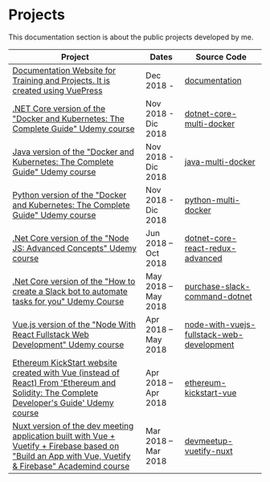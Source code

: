 # Projects

This documentation section is about the public projects developed by me.

| Project                                                                                                                                         | Dates               | Source Code                                                                                         |
| ----------------------------------------------------------------------------------------------------------------------------------------------- | ------------------- | --------------------------------------------------------------------------------------------------- |
| [Documentation Website for Training and Projects. It is created using VuePress](documentation.md)                                                                                                               | Dec 2018 -          | [documentation](https://github.com/peelmicro/documentation)                                         |
| [.NET Core version of the "Docker and Kubernetes: The Complete Guide" Udemy course](dotnet-core-multi-docker.md) | Nov 2018 - Dic 2018 | [dotnet-core-multi-docker](https://github.com/peelmicro/dotnet-core-multi-docker) |
| [Java version of the "Docker and Kubernetes: The Complete Guide" Udemy course](java-multi-docker.md)        | Nov 2018 - Dic 2018 | [java-multi-docker](https://github.com/peelmicro/java-multi-docker)                                 |
| [Python version of the "Docker and Kubernetes: The Complete Guide" Udemy course](python-multi-docker.md)     | Nov 2018 - Dic 2018 | [python-multi-docker](https://github.com/peelmicro/python-multi-docker)                             |
| [.Net Core version of the "Node JS: Advanced Concepts" Udemy course](dotnet-core-react-redux-advanced.md)                                         | Jun 2018 – Oct 2018 | [dotnet-core-react-redux-advanced](https://github.com/peelmicro/dotnet-core-react-redux-advanced) |
| [.Net Core version of the "How to create a Slack bot to automate tasks for you" Udemy Course](purchase-slack-command-dotnet.md)                                             | May 2018 – May 2018 | [purchase-slack-command-dotnet](https://github.com/peelmicro/purchase-slack-command-dotnet)         |
| [Vue.js version of the "Node With React Fullstack Web Development" Udemy course](node-with-vuejs-fullstack-web-development.md)                                             | Apr 2018 – May 2018 | [node-with-vuejs-fullstack-web-development](https://github.com/peelmicro/node-with-vuejs-fullstack-web-development)         |
| [Ethereum KickStart website created with Vue (instead of React) From 'Ethereum and Solidity: The Complete Developer's Guide' Udemy course](ethereum-kickstart-vue.md)                                             | Apr 2018 – Apr 2018 | [ethereum-kickstart-vue](https://github.com/peelmicro/ethereum-kickstart-vue)         |
| [Nuxt version of the dev meeting application built with Vue + Vuetify + Firebase based on "Build an App with Vue, Vuetify & Firebase" Academind course](devmeetup-vuetify-nuxt.md)                                             | Mar 2018 – Mar 2018 | [devmeetup-vuetify-nuxt](https://github.com/peelmicro/devmeetup-vuetify-nuxt)         |